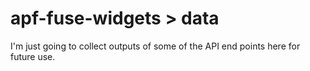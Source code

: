 # apf-fuse-widgets > data
I'm just going to collect outputs of some of the API end points here
for future use.
